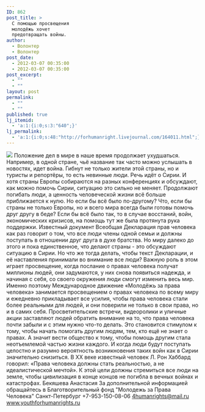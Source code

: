 ```yaml
---
ID: 862
post_title: >
  С помощью просвещения
  молодёжь хочет
  предотвращать войны.
author:
  - Волонтер
  - Волонтер
post_date:
  - 2012-03-07 00:35:00
  - 2012-03-07 00:35:00
post_excerpt:
  - ""
  - ""
layout: post
permalink:
  - ""
  - ""
published: true
lj_itemid:
  - 'a:1:{i:0;s:3:"640";}'
lj_permalink:
  - 'a:1:{i:0;s:48:"http://forhumanright.livejournal.com/164011.html";}'
---
```


<img src="http://cs5338.vk.com/u132145096/132409092/x_5b26039f.jpg" /> Положение дел в мире в наше время продолжает ухудшаться. Например, в одной стране, чьё название так часто можно услышать в новостях, идет война. Гибнут не только жители этой страны, но и туристы и репортёры, то есть невинные люди. Речь идёт о Сирии.
И хотя страны Европы собираются на разных конференциях и обсуждают, как можно помочь Сирии, ситуацию это сильно не меняет. Продолжают погибать люди, а ценность человеческой жизни всё больше приближается к нулю. Но если бы всё было по-другому? Что, если бы страны не только Европы, но и всего мира всегда были готовы помочь друг другу в беде? Если бы всё было так, то в случае восстаний, войн, экономических кризисов, на помощь тут же была протянута рука поддержки. Известный документ Всеобщая Декларация прав человека как раз говорит о том, что все люди члены одной семьи и должны поступать в отношении друг друга в духе братства. Но миру далеко до этого и пока единственное, что делают страны - это обсуждают ситуацию в Сирии. Но что же тогда делать, чтобы текст Декларации, и её наставления принимали во внимание все люди?
Важную роль в этом играет просвещение, когда послание о правах человека получат миллионы людей, они задумаются, у них снова появиться надежда, и начиная с себя, со своего окружения люди смогут изменить весь мир. Именно поэтому Международное движение «Молодёжь за права человека» занимается просвещением о  правах человека по всему миру и ежедневно прикладывает все усилия, чтобы права человека стали более реальными для людей, и они поверили не только в свои права, но и в самих себя. Просветительские встречи, видеоролики и уличные акции заставляют людей обратить внимание на то, что права человека почти забыли и с этим нужно что-то делать. Это становится стимулом к тому, чтобы начать помогать другим людям, тем, кто ещё не знает о правах. А значит вести общество к тому, чтобы помощь другим стала неотъемлемой частью жизни каждого. И когда люди будут поступать целостно и разумно вероятность возникновения таких войн как в Сирии значительно снизиться. 
В ХХ веке известный человек Л. Рон Хаббард говорил: «Права человека должны стать реальностью, а не идеалистической мечтой». К этой цели должны стремиться все люди на земле, чтобы цивилизация в конце концов не погибла в вечных войнах и катастрофах.
Бекяшева Анастасия
За дополнительной информацией обращайтесь в
Благотворительный фонд
"Молодежь за Права Человека" Санкт-Петербург 
+7-953-150-08-06 
4humanrights@mail.ru
www.youthforhumanrights.ru
